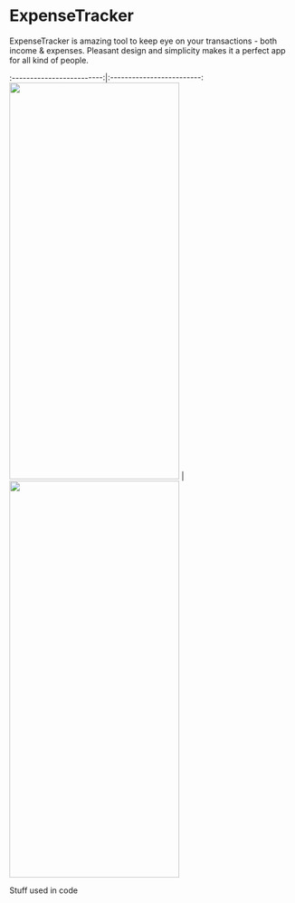 # ExpenseTracker

ExpenseTracker is amazing tool to keep eye on your transactions - both income & expenses. Pleasant design and simplicity makes it a perfect app for all kind of people.

:-------------------------:|:-------------------------:
<img src="https://github.com/GunchaSwift/ExpenseTracker/assets/97989957/7b3eeb2e-d929-417d-8426-d608a68e985a" width="300" height="700">  |  <img src="https://github.com/GunchaSwift/ExpenseTracker/assets/97989957/7b3eeb2e-d929-417d-8426-d608a68e985a" width="300" height="700">

Stuff used in code
